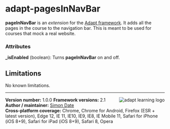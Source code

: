 # adapt-pagesInNavBar  

**pageInNavBar** is an *extension* for the [Adapt framework](https://github.com/adaptlearning/adapt_framework). It adds all the pages in the course to the navigation bar. This is meant to be used for courses that mock a real website.

### Attributes

**_isEnabled** (boolean): Turns **pageInNavBar** on and off.

## Limitations

No known limitations.

----------------------------
**Version number:**  1.0.0   <a href="https://community.adaptlearning.org/" target="_blank"><img src="https://github.com/adaptlearning/documentation/blob/master/04_wiki_assets/plug-ins/images/adapt-logo-mrgn-lft.jpg" alt="adapt learning logo" align="right"></a>
**Framework versions:**  2.1     
**Author / maintainer:** [Simon Date](mailto:simondate@yahoo.co.uk)    
**Cross-platform coverage:** Chrome, Chrome for Android, Firefox (ESR + latest version), Edge 12, IE 11, IE10, IE9, IE8, IE Mobile 11, Safari for iPhone (iOS 8+9), Safari for iPad (iOS 8+9), Safari 8, Opera    
